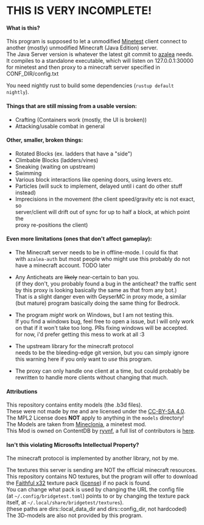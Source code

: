 # THIS IS VERY INCOMPLETE!

#### What is this?

This program is supposed to let a unmodified [Minetest](https://github.com/minetest/minetest) client connect to  
another (mostly) unmodified Minecraft (Java Edition) server.  
The Java Server version is whatever the latest git commit to [azalea](https://github.com/azalea-rs/azalea/commits/main/) needs.  
It compiles to a standalone executable, which will listen on 127.0.0.1:30000  
for minetest and then proxy to a minecraft server specified in CONF_DIR/config.txt  

You need nightly rust to build some dependencies (`rustup default nightly`).  

#### Things that are still missing from a usable version:

* Crafting (Containers work (mostly, the UI is broken))  
* Attacking/usable combat in general  

#### Other, smaller, broken things:

* Rotated Blocks (ex. ladders that have a "side")  
* Climbable Blocks (ladders/vines)  
* Sneaking (waiting on upstream)  
* Swimming  
* Various block interactions like opening doors, using levers etc.  
* Particles (will suck to implement, delayed until i cant do other stuff instead)  
* Imprecisions in the movement (the client speed/gravity etc is not exact, so  
  server/client will drift out of sync for up to half a block, at which point the  
  proxy re-positions the client)

#### Even more limitations (ones that don't affect gameplay):

* The Minecraft server needs to be in offline-mode. I could fix that  
  with `azalea-auth` but most people who might use this probably do not  
  have a minecraft account. TODO later  

* Any Anticheats are ~~likely~~ near-certain to ban you.  
  (if they don't, you probably found a bug in the anticheat? the traffic sent  
  by this proxy is looking basically the same as that from any bot.)  
  That is a slight danger even with GeyserMC in proxy mode, a similar  
  (but mature) program basically doing the same thing for Bedrock.  

* The program *might* work on Windows, but I am not testing this.  
  If you find a windows bug, feel free to open a issue, but I will only work  
  on that if it won't take too long. PRs fixing windows will be accepted.  
  for now, i'd prefer getting this mess to work at all :3  

* The upstream library for the minecraft protocol  
  needs to be the bleeding-edge git version, but you can simply ignore  
  this warning here if you only want to *use* this program.  

* The proxy can only handle one client at a time, but could probably be  
  rewritten to handle more clients without changing that much.  

#### Attributions

This repository contains entity models (the .b3d files).  
These were not made by me and are licensed under the [CC-BY-SA 4.0](https://creativecommons.org/licenses/by-sa/4.0/legalcode.en).  
The MPL2 License does __NOT__ apply to anything in the `models` directory!  
The Models are taken from [Mineclonia](https://content.minetest.net/packages/ryvnf/mineclonia/), a minetest mod.  
This Mod is owned on ContentDB by [ryvnf](https://content.minetest.net/users/ryvnf/), a full list of contributors is [here](https://codeberg.org/mineclonia/mineclonia/src/branch/main/CREDITS.md).  

#### Isn't this violating Microsofts Intellectual Property?

The minecraft protocol is implemented by another library, not by me.  

The textures this server is sending are NOT the official minecraft resources.  
This repository contains NO textures, but the program will offer to download  
the [Faithful x32](https://faithfulpack.net/) texture pack ([license](https://faithfulpack.net/license)) if no pack is found.  
You can change what pack is used by changing the URL the config file  
(at `~/.config/bridgetest.toml`) points to or by changing the texture pack  
itself, at `~/.local/share/bridgetest/textures`).  
(these paths are dirs::local_data_dir and dirs::config_dir, not hardcoded)  
The 3D-models are also not provided by this program.  
